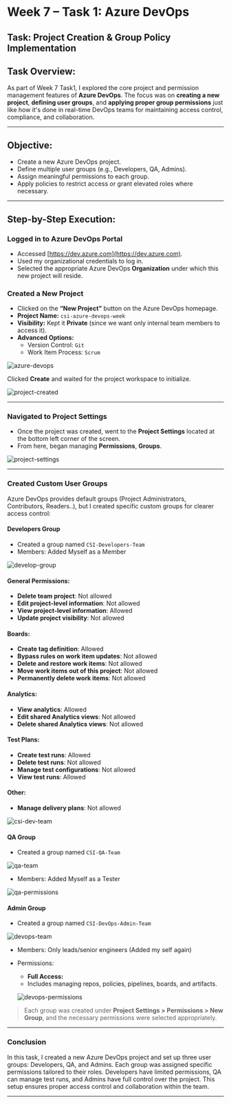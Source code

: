 # Week 7 – Task 1: Azure DevOps

## Task: Project Creation & Group Policy Implementation

## Task Overview:
As part of Week 7 Task1, I explored the core project and permission management features of **Azure DevOps**. The focus was on **creating a new project**, **defining user groups**, and **applying proper group permissions** just like how it's done in real-time DevOps teams for maintaining access control, compliance, and collaboration.

---

## Objective:
- Create a new Azure DevOps project.
- Define multiple user groups (e.g., Developers, QA, Admins).
- Assign meaningful permissions to each group.
- Apply policies to restrict access or grant elevated roles where necessary.

---

## Step-by-Step Execution:

### Logged in to Azure DevOps Portal
- Accessed [https://dev.azure.com](https://dev.azure.com).
- Used my organizational credentials to log in.
- Selected the appropriate Azure DevOps **Organization** under which this new project will reside.


### Created a New Project
- Clicked on the **“New Project”** button on the Azure DevOps homepage.
- **Project Name:** `csi-azure-devops-week`
- **Visibility:** Kept it **Private** (since we want only internal team members to access it).
- **Advanced Options:**
  - Version Control: `Git`
  - Work Item Process: `Scrum`

![azure-devops](./snapshots/azure-devops-project.jpg)

 Clicked **Create** and waited for the project workspace to initialize.

![project-created](./snapshots/project-created.jpg)

---

### Navigated to Project Settings
- Once the project was created, went to the **Project Settings** located at the bottom left corner of the screen.
- From here, began managing **Permissions**, **Groups**.

![project-settings](./snapshots/project-settings.jpg)

---

### Created Custom User Groups
Azure DevOps provides default groups (Project Administrators, Contributors, Readers..), but I created specific custom groups for clearer access control:

#### Developers Group
- Created a group named `CSI-Developers-Team`
- Members: Added Myself as a Member

![develop-group](./snapshots/develop-group.jpg)

#### General Permissions:
- **Delete team project**: Not allowed
- **Edit project-level information**: Not allowed
- **View project-level information**: Allowed
- **Update project visibility**: Not allowed

#### Boards:
- **Create tag definition**: Allowed
- **Bypass rules on work item updates**: Not allowed
- **Delete and restore work items**: Not allowed
- **Move work items out of this project**: Not allowed
- **Permanently delete work items**: Not allowed

#### Analytics:
- **View analytics**: Allowed
- **Edit shared Analytics views**: Not allowed
- **Delete shared Analytics views**: Not allowed

#### Test Plans:
- **Create test runs**: Allowed
- **Delete test runs**: Not allowed
- **Manage test configurations**: Not allowed
- **View test runs**: Allowed

#### Other:
- **Manage delivery plans**: Not allowed

![csi-dev-team](./snapshots/dev-permissions.jpg)


#### QA Group
- Created a group named `CSI-QA-Team`

![qa-team](./snapshots/qa-team.jpg)

- Members: Added Myself as a Tester

![qa-permissions](./snapshots/qa-permissions.jpg)

#### Admin Group
- Created a group named `CSI-DevOps-Admin-Team`

![devops-team](./snapshots/devops-team.jpg)

- Members: Only leads/senior engineers (Added my self again)
- Permissions:
  - **Full Access:** 
  - Includes managing repos, policies, pipelines, boards, and artifacts.

  ![devops-permissions](./snapshots/devops-permission.jpg)

> Each group was created under **Project Settings > Permissions > New Group**, and the necessary permissions were selected appropriately.

---

### Conclusion

In this task, I created a new Azure DevOps project and set up three user groups: Developers, QA, and Admins. Each group was assigned specific permissions tailored to their roles. Developers have limited permissions, QA can manage test runs, and Admins have full control over the project. This setup ensures proper access control and collaboration within the team.

---